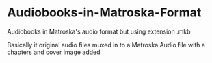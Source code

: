 # Audiobooks-in-Matroska-Format
Audiobooks in Matroska's audio format but using extension .mkb 


Basically it original audio files muxed in to a Matroska Audio file with a chapters and cover image added
